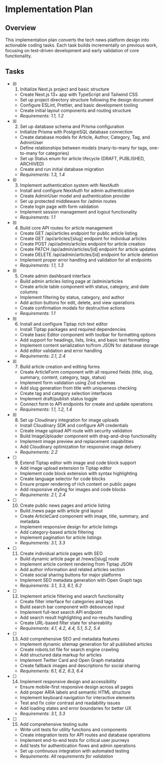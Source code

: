 # Implementation Plan

## Overview

This implementation plan converts the tech news platform design into actionable coding tasks. Each task builds incrementally on previous work, focusing on test-driven development and early validation of core functionality.

## Tasks

- [x] 1. Initialize Next.js project and basic structure
  - Create Next.js 13+ app with TypeScript and Tailwind CSS
  - Set up project directory structure following the design document
  - Configure ESLint, Prettier, and basic development tooling
  - Create initial layout components and routing structure
  - _Requirements: 1.1, 1.2_

- [x] 2. Set up database schema and Prisma configuration
  - Initialize Prisma with PostgreSQL database connection
  - Create database models for Article, Author, Category, Tag, and AdminUser
  - Define relationships between models (many-to-many for tags, one-to-many for categories)
  - Set up Status enum for article lifecycle (DRAFT, PUBLISHED, ARCHIVED)
  - Create and run initial database migration
  - _Requirements: 1.3, 1.4_

- [x] 3. Implement authentication system with NextAuth
  - Install and configure NextAuth for admin authentication
  - Create AdminUser model and authentication provider
  - Set up protected middleware for /admin routes
  - Create login page with form validation
  - Implement session management and logout functionality
  - _Requirements: 1.1_

- [x] 4. Build core API routes for article management
  - Create GET /api/articles endpoint for public article listing
  - Create GET /api/articles/[slug] endpoint for individual articles
  - Create POST /api/admin/articles endpoint for article creation
  - Create PATCH /api/admin/articles/[id] endpoint for article updates
  - Create DELETE /api/admin/articles/[id] endpoint for article deletion
  - Implement proper error handling and validation for all endpoints
  - _Requirements: 1.1, 1.3_

- [x] 5. Create admin dashboard interface





  - Build admin articles listing page at /admin/articles
  - Create article table component with status, category, and date columns
  - Implement filtering by status, category, and author
  - Add action buttons for edit, delete, and view operations
  - Create confirmation modals for destructive actions
  - _Requirements: 1.1_

- [x] 6. Install and configure Tiptap rich text editor





  - Install Tiptap packages and required dependencies
  - Create basic Editor component with toolbar for formatting options
  - Add support for headings, lists, links, and basic text formatting
  - Implement content serialization to/from JSON for database storage
  - Add editor validation and error handling
  - _Requirements: 2.1, 2.4_

- [x] 7. Build article creation and editing forms





  - Create ArticleForm component with all required fields (title, slug, summary, content, category, tags, status)
  - Implement form validation using Zod schemas
  - Add slug generation from title with uniqueness checking
  - Create tag and category selection interfaces
  - Implement draft/publish status toggle
  - Connect form to API endpoints for create and update operations
  - _Requirements: 1.1, 1.2, 1.4_

- [x] 8. Set up Cloudinary integration for image uploads





  - Install Cloudinary SDK and configure API credentials
  - Create image upload API route with security validation
  - Build ImageUploader component with drag-and-drop functionality
  - Implement image preview and replacement capabilities
  - Add Cloudinary optimization for responsive image delivery
  - _Requirements: 2.2_

- [ ] 9. Extend Tiptap editor with image and code block support




  - Add image upload extension to Tiptap editor
  - Implement code block extension with syntax highlighting
  - Create language selector for code blocks
  - Ensure proper rendering of rich content on public pages
  - Add responsive styling for images and code blocks
  - _Requirements: 2.1, 2.4_

- [ ] 10. Create public news pages and article listing
  - Build /news page with article grid layout
  - Create ArticleCard component with image, title, summary, and metadata
  - Implement responsive design for article listings
  - Add category-based article filtering
  - Implement pagination for article listings
  - _Requirements: 3.1, 3.3_

- [ ] 11. Create individual article pages with SEO
  - Build dynamic article page at /news/[slug] route
  - Implement article content rendering from Tiptap JSON
  - Add author information and related articles section
  - Create social sharing buttons for major platforms
  - Implement SEO metadata generation with Open Graph tags
  - _Requirements: 3.1, 3.3, 6.1, 6.2_

- [ ] 12. Implement article filtering and search functionality
  - Create filter interface for categories and tags
  - Build search bar component with debounced input
  - Implement full-text search API endpoint
  - Add search result highlighting and no-results handling
  - Create URL-based filter state for shareability
  - _Requirements: 4.1, 4.2, 4.4, 5.1, 5.2, 5.4_

- [ ] 13. Add comprehensive SEO and metadata features
  - Implement dynamic sitemap generation for all published articles
  - Create robots.txt file for search engine crawling
  - Add structured data markup for articles
  - Implement Twitter Card and Open Graph metadata
  - Create fallback images and descriptions for social sharing
  - _Requirements: 6.1, 6.2, 6.3, 6.4_

- [ ] 14. Implement responsive design and accessibility
  - Ensure mobile-first responsive design across all pages
  - Add proper ARIA labels and semantic HTML structure
  - Implement keyboard navigation for interactive elements
  - Test and fix color contrast and readability issues
  - Add loading states and error boundaries for better UX
  - _Requirements: 3.1, 3.3_

- [ ] 15. Add comprehensive testing suite
  - Write unit tests for utility functions and components
  - Create integration tests for API routes and database operations
  - Implement end-to-end tests for critical user journeys
  - Add tests for authentication flows and admin operations
  - Set up continuous integration with automated testing
  - _Requirements: All requirements for validation_
